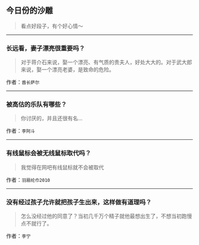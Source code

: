 ## 今日份的沙雕

> 看点好段子，有个好心情～


 
---

### 长远看，妻子漂亮很重要吗？

> 对于蒋介石来说，娶一个漂亮、有气质的贵夫人，好处大大的。对于武大郎来说，娶一个漂亮老婆，是致命的危险。


作者：`酋长萨尔`

---

### 被高估的乐队有哪些？

> 你讨厌的，并且还很有名…


作者：`李阿斗`

---

### 有线鼠标会被无线鼠标取代吗？

> 我觉得在网吧有线鼠标就不会被取代


作者：`羽扇纶巾2010`

---

### 没有经过孩子允许就把孩子生出来，这样做有道理吗？

> 怎么没经过他的同意了？当初几千万个精子就他最想出生了，不想当初跑慢点不就行了。


作者：`李宁`